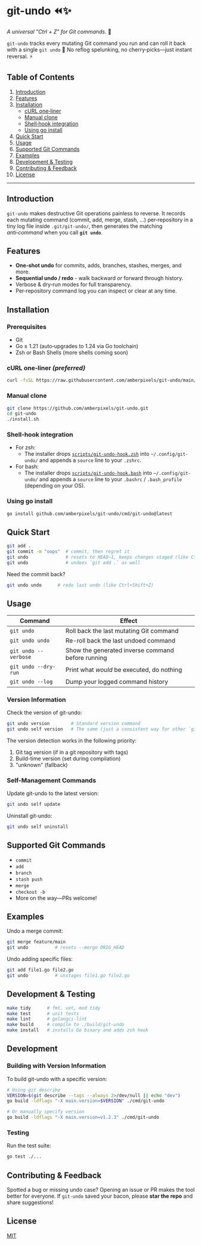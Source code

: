 # git-undo ⏪✨

*A universal "Ctrl + Z" for Git commands.* 🔄

`git-undo` tracks every mutating Git command you run and can roll it back with a single `git undo` 🚀
No reflog spelunking, no cherry‑picks—just instant reversal. ⚡

## Table of Contents
1. [Introduction](#introduction)
2. [Features](#features)
3. [Installation](#installation)
   - [cURL one‑liner](#curl-one-liner-preferred)
   - [Manual clone](#manual-clone)
   - [Shell‑hook integration](#shell-hook-integration)
   - [Using go install](#using-go-install)
4. [Quick Start](#quick-start)
5. [Usage](#usage)
6. [Supported Git Commands](#supported-git-commands)
7. [Examples](#examples)
8. [Development & Testing](#development--testing)
9. [Contributing & Feedback](#contributing--feedback)
10. [License](#license)

---

## Introduction
`git-undo` makes destructive Git operations painless to reverse.
It records each mutating command (commit, add, merge, stash, …) per‑repository in a tiny log file inside `.git/git-undo/`,
then generates the matching *anti‑command* when you call **`git undo`**.

## Features
- **One‑shot undo** for commits, adds, branches, stashes, merges, and more.
- **Sequential undo / redo** - walk backward *or* forward through history.
- Verbose & dry‑run modes for full transparency.
- Per‑repository command log you can inspect or clear at any time.

## Installation

### Prerequisites
* Git
* Go ≥ 1.21 (auto‑upgrades to 1.24 via Go toolchain)
* Zsh or Bash Shells (more shells coming soon)

### cURL one‑liner *(preferred)*

```bash
curl -fsSL https://raw.githubusercontent.com/amberpixels/git-undo/main/install.sh | bash
```

### Manual clone
```bash
git clone https://github.com/amberpixels/git-undo.git
cd git-undo
./install.sh
```

### Shell‑hook integration
- For zsh:
  - The installer drops [`scripts/git-undo-hook.zsh`](scripts/git-undo-hook.zsh) into `~/.config/git-undo/`
and appends a `source` line to your `.zshrc`.
- For bash:
  - The installer drops [`scripts/git-undo-hook.bash`](scripts/git-undo-hook.bash) into `~/.config/git-undo/`
and appends a `source` line to your `.bashrc` / `.bash_profile` (depending on your OS).

### Using go install

```bash
go install github.com/amberpixels/git-undo/cmd/git-undo@latest
```

## Quick Start
```bash
git add .
git commit -m "oops"  # commit, then regret it
git undo              # resets to HEAD~1, keeps changes staged (like Ctrl+Z)
git undo              # undoes `git add .` as well
```

Need the commit back?
```bash
git undo undo      # redo last undo (like Ctrl+Shift+Z)
```

## Usage
| Command              | Effect                                            |
|----------------------|---------------------------------------------------|
| `git undo`           | Roll back the last mutating Git command           |
| `git undo undo`      | Re-roll back the last undoed command              |
| `git undo --verbose` | Show the generated inverse command before running |
| `git undo --dry-run` | Print what *would* be executed, do nothing        |
| `git undo --log`     | Dump your logged command history                  |

### Version Information

Check the version of git-undo:

```bash
git undo version        # Standard version command
git undo self version   # The same (just a consistent way for other `git undo self` commands)
```

The version detection works in the following priority:
1. Git tag version (if in a git repository with tags)
2. Build-time version (set during compilation)
3. "unknown" (fallback)

### Self-Management Commands

Update git-undo to the latest version:

```bash
git undo self update 
```

Uninstall git-undo:

```bash
git undo self uninstall
```

## Supported Git Commands
* `commit`
* `add`
* `branch`
* `stash push`
* `merge`
* `checkout -b`
* More on the way—PRs welcome!

## Examples
Undo a merge commit:
```bash
git merge feature/main
git undo          # resets --merge ORIG_HEAD
```

Undo adding specific files:
```bash
git add file1.go file2.go
git undo          # unstages file1.go file2.go
```

## Development & Testing
```bash
make tidy      # fmt, vet, mod tidy
make test      # unit tests
make lint      # golangci‑lint
make build     # compile to ./build/git-undo
make install   # installs Go binary and adds zsh hook
```

## Development

### Building with Version Information

To build git-undo with a specific version:

```bash
# Using git describe
VERSION=$(git describe --tags --always 2>/dev/null || echo "dev")
go build -ldflags "-X main.version=$VERSION" ./cmd/git-undo

# Or manually specify version
go build -ldflags "-X main.version=v1.2.3" ./cmd/git-undo
```

### Testing

Run the test suite:

```bash
go test ./...
```

## Contributing & Feedback
Spotted a bug or missing undo case?
Opening an issue or PR makes the tool better for everyone.
If `git-undo` saved your bacon, please **star the repo** and share suggestions!

## License
[MIT](LICENSE)
